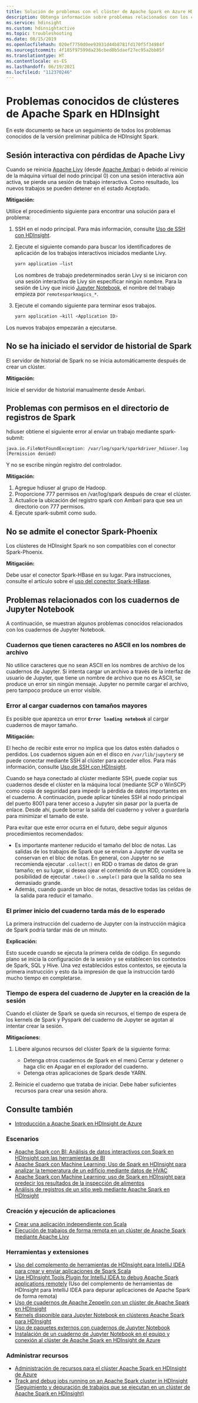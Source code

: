 ```yaml
---
title: Solución de problemas con el clúster de Apache Spark en Azure HDInsight
description: Obtenga información sobre problemas relacionados con los clústeres de Apache Spark en Azure HDInsight y cómo evitarlos.
ms.service: hdinsight
ms.custom: hdinsightactive
ms.topic: troubleshooting
ms.date: 08/15/2019
ms.openlocfilehash: 020ef7750d0ee93931d44b8781fd170f5f34984f
ms.sourcegitcommit: 4f185f97599da236cbed0b5daef27ec95a2bb85f
ms.translationtype: HT
ms.contentlocale: es-ES
ms.lasthandoff: 06/19/2021
ms.locfileid: "112370246"
---
```

# <a name="known-issues-for-apache-spark-cluster-on-hdinsight"></a>Problemas conocidos de clústeres de Apache Spark en HDInsight

En este documento se hace un seguimiento de todos los problemas conocidos de la versión preliminar pública de HDInsight Spark.  

## <a name="apache-livy-leaks-interactive-session"></a>Sesión interactiva con pérdidas de Apache Livy
Cuando se reinicia [Apache Livy](https://livy.incubator.apache.org/) (desde [Apache Ambari](https://ambari.apache.org/) o debido al reinicio de la máquina virtual del nodo principal 0) con una sesión interactiva aún activa, se pierde una sesión de trabajo interactiva. Como resultado, los nuevos trabajos se pueden detener en el estado Aceptado.

**Mitigación:**

Utilice el procedimiento siguiente para encontrar una solución para el problema:

1. SSH en el nodo principal. Para más información, consulte [Uso de SSH con HDInsight](../hdinsight-hadoop-linux-use-ssh-unix.md).

2. Ejecute el siguiente comando para buscar los identificadores de aplicación de los trabajos interactivos iniciados mediante Livy.

   ```bash
   yarn application –list
   ```

    Los nombres de trabajo predeterminados serán Livy si se iniciaron con una sesión interactiva de Livy sin especificar ningún nombre. Para la sesión de Livy que inició [Jupyter Notebook](https://jupyter.org/), el nombre del trabajo empieza por `remotesparkmagics_*`.

3. Ejecute el comando siguiente para terminar esos trabajos.

   ```bash
   yarn application –kill <Application ID>
   ```

Los nuevos trabajos empezarán a ejecutarse.

## <a name="spark-history-server-not-started"></a>No se ha iniciado el servidor de historial de Spark
El servidor de historial de Spark no se inicia automáticamente después de crear un clúster.  

**Mitigación:**

Inicie el servidor de historial manualmente desde Ambari.

## <a name="permission-issue-in-spark-log-directory"></a>Problemas con permisos en el directorio de registros de Spark
hdiuser obtiene el siguiente error al enviar un trabajo mediante spark-submit:

```
java.io.FileNotFoundException: /var/log/spark/sparkdriver_hdiuser.log (Permission denied)
```

Y no se escribe ningún registro del controlador.

**Mitigación:**

1. Agregue hdiuser al grupo de Hadoop.
2. Proporcione 777 permisos en /var/log/spark después de crear el clúster.
3. Actualice la ubicación del registro spark con Ambari para que sea un directorio con 777 permisos.  
4. Ejecute spark-submit como sudo.  

## <a name="spark-phoenix-connector-is-not-supported"></a>No se admite el conector Spark-Phoenix

Los clústeres de HDInsight Spark no son compatibles con el conector Spark-Phoenix.

**Mitigación:**

Debe usar el conector Spark-HBase en su lugar. Para instrucciones, consulte el artículo sobre el [uso del conector Spark-HBase](/archive/blogs/azuredatalake/hdinsight-how-to-use-spark-hbase-connector).

## <a name="issues-related-to-jupyter-notebooks"></a>Problemas relacionados con los cuadernos de Jupyter Notebook

A continuación, se muestran algunos problemas conocidos relacionados con los cuadernos de Jupyter Notebook.

### <a name="notebooks-with-non-ascii-characters-in-filenames"></a>Cuadernos que tienen caracteres no ASCII en los nombres de archivo

No utilice caracteres que no sean ASCII en los nombres de archivo de los cuadernos de Jupyter. Si intenta cargar un archivo a través de la interfaz de usuario de Jupyter, que tiene un nombre de archivo que no es ASCII, se produce un error sin ningún mensaje. Jupyter no permite cargar el archivo, pero tampoco produce un error visible.

### <a name="error-while-loading-notebooks-of-larger-sizes"></a>Error al cargar cuadernos con tamaños mayores

Es posible que aparezca un error **`Error loading notebook`** al cargar cuadernos de mayor tamaño.  

**Mitigación:**

El hecho de recibir este error no implica que los datos estén dañados o perdidos.  Los cuadernos siguen aún en el disco en `/var/lib/jupyter`y se puede conectar mediante SSH al clúster para acceder ellos. Para más información, consulte [Uso de SSH con HDInsight](../hdinsight-hadoop-linux-use-ssh-unix.md).

Cuando se haya conectado al clúster mediante SSH, puede copiar sus cuadernos desde el clúster en la máquina local (mediante SCP o WinSCP) como copia de seguridad para impedir la pérdida de datos importantes en el cuaderno. A continuación, puede aplicar túneles SSH al nodo principal del puerto 8001 para tener acceso a Jupyter sin pasar por la puerta de enlace.  Desde ahí, puede borrar la salida del cuaderno y volver a guardarla para minimizar el tamaño de este.

Para evitar que este error ocurra en el futuro, debe seguir algunos procedimientos recomendados:

* Es importante mantener reducido el tamaño del bloc de notas. Las salidas de los trabajos de Spark que se envían a Jupyter de vuelta se conservan en el bloc de notas.  En general, con Jupyter no se recomienda ejecutar `.collect()` en RDD o tramas de datos de gran tamaño; en su lugar, si desea ojear el contenido de un RDD, considere la posibilidad de ejecutar `.take()` o `.sample()` para que la salida no sea demasiado grande.
* Además, cuando guarde un bloc de notas, desactive todas las celdas de la salida para reducir el tamaño.

### <a name="notebook-initial-startup-takes-longer-than-expected"></a>El primer inicio del cuaderno tarda más de lo esperado

La primera instrucción del cuaderno de Jupyter con la instrucción mágica de Spark podría tardar más de un minuto.  

**Explicación:**

Esto sucede cuando se ejecuta la primera celda de código. En segundo plano se inicia la configuración de la sesión y se establecen los contextos de Spark, SQL y Hive. Una vez establecidos estos contextos, se ejecuta la primera instrucción y esto da la impresión de que la instrucción tardó mucho tiempo en completarse.

### <a name="jupyter-notebook-timeout-in-creating-the-session"></a>Tiempo de espera del cuaderno de Jupyter en la creación de la sesión

Cuando el clúster de Spark se queda sin recursos, el tiempo de espera de los kernels de Spark y Pyspark del cuaderno de Jupyter se agotan al intentar crear la sesión.

**Mitigaciones:**

1. Libere algunos recursos del clúster Spark de la siguiente forma:

   * Detenga otros cuadernos de Spark en el menú Cerrar y detener o haga clic en Apagar en el explorador del cuaderno.
   * Detenga otras aplicaciones de Spark desde YARN.

2. Reinicie el cuaderno que trataba de iniciar. Debe haber suficientes recursos para crear una sesión ahora.

## <a name="see-also"></a>Consulte también

* [Introducción a Apache Spark en HDInsight de Azure](apache-spark-overview.md)

### <a name="scenarios"></a>Escenarios

* [Apache Spark con BI: Análisis de datos interactivos con Spark en HDInsight con las herramientas de BI](apache-spark-use-bi-tools.md)
* [Apache Spark con Machine Learning: Uso de Spark en HDInsight para analizar la temperatura de un edificio mediante datos de HVAC](apache-spark-ipython-notebook-machine-learning.md)
* [Apache Spark con Machine Learning: uso de Spark en HDInsight para predecir los resultados de la inspección de alimentos](apache-spark-machine-learning-mllib-ipython.md)
* [Análisis de registros de un sitio web mediante Apache Spark en HDInsight](apache-spark-custom-library-website-log-analysis.md)

### <a name="create-and-run-applications"></a>Creación y ejecución de aplicaciones

* [Crear una aplicación independiente con Scala](apache-spark-create-standalone-application.md)
* [Ejecución de trabajos de forma remota en un clúster de Apache Spark mediante Apache Livy](apache-spark-livy-rest-interface.md)

### <a name="tools-and-extensions"></a>Herramientas y extensiones

* [Uso del complemento de herramientas de HDInsight para IntelliJ IDEA para crear y enviar aplicaciones de Spark Scala](apache-spark-intellij-tool-plugin.md)
* [Use HDInsight Tools Plugin for IntelliJ IDEA to debug Apache Spark applications remotely](apache-spark-intellij-tool-plugin-debug-jobs-remotely.md) (Uso del complemento de herramientas de HDInsight para IntelliJ IDEA para depurar aplicaciones de Apache Spark de forma remota)
* [Uso de cuadernos de Apache Zeppelin con un clúster de Apache Spark en HDInsight](apache-spark-zeppelin-notebook.md)
* [Kernels disponible para Jupyter Notebook en clústeres Apache Spark para HDInsight](apache-spark-jupyter-notebook-kernels.md)
* [Uso de paquetes externos con cuadernos de Jupyter Notebook](apache-spark-jupyter-notebook-use-external-packages.md)
* [Instalación de un cuaderno de Jupyter Notebook en el equipo y conexión al clúster de Apache Spark en HDInsight de Azure](apache-spark-jupyter-notebook-install-locally.md)

### <a name="manage-resources"></a>Administrar recursos

* [Administración de recursos para el clúster Apache Spark en HDInsight de Azure](apache-spark-resource-manager.md)
* [Track and debug jobs running on an Apache Spark cluster in HDInsight (Seguimiento y depuración de trabajos que se ejecutan en un clúster de Apache Spark en HDInsight)](apache-spark-job-debugging.md)
